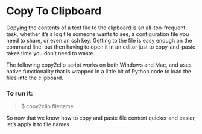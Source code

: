 # Copy To Clipboard

Copying the contents of a text file to the clipboard is an all-too-frequent task, whether it’s a log file someone wants to see, a configuration file you need to share, or even an ssh key. Getting to the file is easy enough on the command line, but then having to open it in an editor just to copy-and-paste takes time you don’t need to waste.

The following copy2clip script works on both Windows and Mac, and uses native functionality that is wrapped in a little bit of Python code to load the files into the clipboard.

### To run it:
> $ copy2clip filename

So now that we know how to copy and paste file content quicker and easier, let’s apply it to file names.

